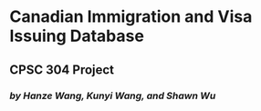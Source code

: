 # Canadian Immigration and Visa Issuing Database
## CPSC 304 Project
### _by Hanze Wang, Kunyi Wang, and Shawn Wu_